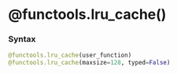# @functools.lru_cache()

### Syntax

```python
@functools.lru_cache(user_function)
@functools.lru_cache(maxsize=128, typed=False)
```